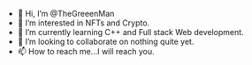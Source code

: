 - 👋 Hi, I’m @TheGreeenMan
- 👀 I’m interested in NFTs and Crypto.
- 🌱 I’m currently learning C++ and Full stack Web development.
- 💞️ I’m looking to collaborate on nothing quite yet.
- 📫 How to reach me...I will reach you.

<!---
TheGreeenMan/TheGreeenMan is a ✨ special ✨ repository because its `README.md` (this file) appears on your GitHub profile.
You can click the Preview link to take a look at your changes.
--->
